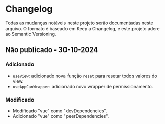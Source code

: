 # Changelog
Todas as mudanças notáveis neste projeto serão documentadas neste arquivo.
O formato é baseado em Keep a Changelog, e este projeto adere ao Semantic Versioning.

## Não publicado - 30-10-2024
### Adicionado
- `useView`: adicionado nova função `reset` para resetar todos valores do view.
- `useAppCanWrapper`: adicionado novo wrapper de permissionamento.

### Modificado
- Modificado "vue" como "devDependencies".
- Adicionado "vue" como "peerDependencies".